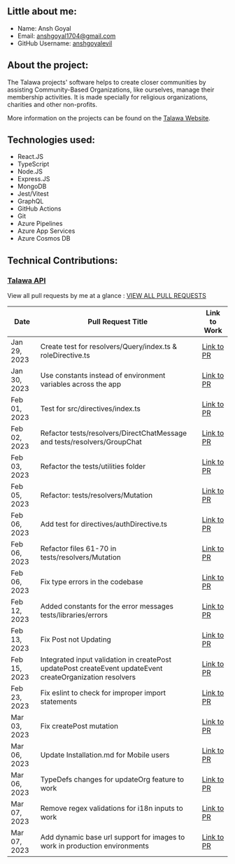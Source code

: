 ## Little about me:
- Name: Ansh Goyal
- Email: anshgoyal1704@gmail.com
- GitHub Username: [anshgoyalevil](https://github.com/anshgoyalevil)

## About the project:
The Talawa projects' software helps to create closer communities by assisting Community-Based Organizations, like ourselves, manage their membership activities. It is made specially for religious organizations, charities and other non-profits.

More information on the projects can be found on the [Talawa Website](https://docs.talawa.io/).

## Technologies used:

- React.JS
- TypeScript
- Node.JS
- Express.JS
- MongoDB
- Jest/Vitest
- GraphQL
- GitHub Actions
- Git
- Azure Pipelines
- Azure App Services
- Azure Cosmos DB

## Technical Contributions:

### [Talawa API](https://github.com/PalisadoesFoundation/talawa-api)

View all pull requests by me at a glance : [VIEW ALL PULL REQUESTS](https://github.com/PalisadoesFoundation/talawa-api/pulls?page=2&q=is%3Apr+author%3Aanshgoyalevil+is%3Aclosed)

| Date | Pull Request Title | Link to Work |
| --- | --- | --- |
| Jan 29, 2023 | Create test for resolvers/Query/index.ts & roleDirective.ts | [Link to PR](https://github.com/PalisadoesFoundation/talawa-api/pull/944) |
| Jan 30, 2023 | Use constants instead of environment variables across the app | [Link to PR](https://github.com/PalisadoesFoundation/talawa-api/pull/953) |
| Feb 01, 2023 | Test for src/directives/index.ts | [Link to PR](https://github.com/PalisadoesFoundation/talawa-api/pull/960) |
| Feb 02, 2023 | Refactor tests/resolvers/DirectChatMessage and tests/resolvers/GroupChat | [Link to PR](https://github.com/PalisadoesFoundation/talawa-api/pull/976) |
| Feb 03, 2023 | Refactor the tests/utilities folder | [Link to PR](https://github.com/PalisadoesFoundation/talawa-api/pull/984) |
| Feb 05, 2023 | Refactor: tests/resolvers/Mutation | [Link to PR](https://github.com/PalisadoesFoundation/talawa-api/pull/1008) |
| Feb 06, 2023 | Add test for directives/authDirective.ts | [Link to PR](https://github.com/PalisadoesFoundation/talawa-api/pull/1013) |
| Feb 06, 2023 | Refactor files 61-70 in tests/resolvers/Mutation | [Link to PR](https://github.com/PalisadoesFoundation/talawa-api/pull/1014) |
| Feb 06, 2023 | Fix type errors in the codebase | [Link to PR](https://github.com/PalisadoesFoundation/talawa-api/pull/1020) |
| Feb 12, 2023 | Added constants for the error messages tests/libraries/errors | [Link to PR](https://github.com/PalisadoesFoundation/talawa-api/pull/1043) |
| Feb 13, 2023 | Fix Post not Updating | [Link to PR](https://github.com/PalisadoesFoundation/talawa-api/pull/1060) |
| Feb 15, 2023 | Integrated input validation in createPost updatePost createEvent updateEvent createOrganization resolvers | [Link to PR](https://github.com/PalisadoesFoundation/talawa-api/pull/1068) |
| Feb 23, 2023 | Fix eslint to check for improper import statements | [Link to PR](https://github.com/PalisadoesFoundation/talawa-api/pull/1084) |
| Mar 03, 2023 | Fix createPost mutation | [Link to PR](https://github.com/PalisadoesFoundation/talawa-api/pull/1107) |
| Mar 06, 2023 | Update Installation.md for Mobile users | [Link to PR](https://github.com/PalisadoesFoundation/talawa-api/pull/1127) |
| Mar 06, 2023 | TypeDefs changes for updateOrg feature to work | [Link to PR](https://github.com/PalisadoesFoundation/talawa-api/pull/1128) |
| Mar 07, 2023 | Remove regex validations for i18n inputs to work | [Link to PR](https://github.com/PalisadoesFoundation/talawa-api/pull/1129) |
| Mar 07, 2023 | Add dynamic base url support for images to work in production environments | [Link to PR](https://github.com/PalisadoesFoundation/talawa-api/pull/1134) |